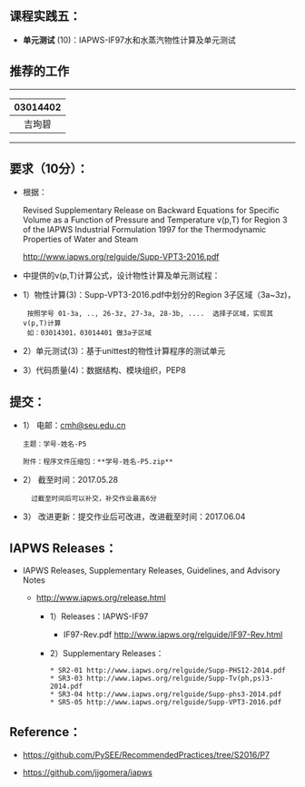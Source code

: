 
## 课程实践五：

* **单元测试** (10)：IAPWS-IF97水和水蒸汽物性计算及单元测试 

## 推荐的工作 

-----
|03014402  | 
|:--------:| 
|  吉珣碧  | 
---------


## 要求（10分）：

* 根据：
     
     Revised Supplementary Release on Backward Equations for Specific Volume
      as a Function of Pressure and Temperature v(p,T)
     for Region 3 of the IAPWS Industrial Formulation 1997 for the 
     Thermodynamic Properties of Water and Steam

     http://www.iapws.org/relguide/Supp-VPT3-2016.pdf

* 中提供的v(p,T)计算公式，设计物性计算及单元测试程：

 * 1）物性计算(3)：Supp-VPT3-2016.pdf中划分的Region 3子区域（3a~3z)，

        按照学号 01-3a, .., 26-3z, 27-3a, 28-3b, ....  选择子区域，实现其v(p,T)计算
        如：03014301，03014401 做3a子区域

 * 2）单元测试(3)：基于unittest的物性计算程序的测试单元
 * 3）代码质量(4)：数据结构、模块组织，PEP8

## 提交：

* 1） 电邮：cmh@seu.edu.cn 
    
      主题：学号-姓名-P5
    
      附件：程序文件压缩包：**学号-姓名-P5.zip**

* 2）	 截至时间：2017.05.28

        过截至时间后可以补交，补交作业最高6分

* 3）	改进更新：提交作业后可改进，改进截至时间：2017.06.04

## IAPWS Releases： 

* IAPWS Releases, Supplementary Releases, Guidelines, and Advisory Notes
   * http://www.iapws.org/release.html
              
     * 1）Releases：IAPWS-IF97
           
          * IF97-Rev.pdf http://www.iapws.org/relguide/IF97-Rev.html

     * 2）Supplementary Releases：
      
           * SR2-01 http://www.iapws.org/relguide/Supp-PHS12-2014.pdf
           * SR3-03 http://www.iapws.org/relguide/Supp-Tv(ph,ps)3-2014.pdf
           * SR3-04 http://www.iapws.org/relguide/Supp-phs3-2014.pdf
           * SR5-05 http://www.iapws.org/relguide/Supp-VPT3-2016.pdf

## Reference：

* https://github.com/PySEE/RecommendedPractices/tree/S2016/P7

* https://github.com/jjgomera/iapws


